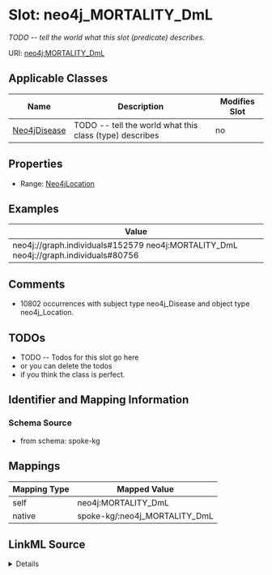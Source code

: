

# Slot: neo4j_MORTALITY_DmL


_TODO -- tell the world what this slot (predicate) describes._





URI: [neo4j:MORTALITY_DmL](neo4j://graph.schema#MORTALITY_DmL)



<!-- no inheritance hierarchy -->





## Applicable Classes

| Name | Description | Modifies Slot |
| --- | --- | --- |
| [Neo4jDisease](../classes/Neo4jDisease.md) | TODO -- tell the world what this class (type) describes |  no  |







## Properties

* Range: [Neo4jLocation](../classes/Neo4jLocation.md)






## Examples

| Value |
| --- |
| neo4j://graph.individuals#152579 neo4j:MORTALITY_DmL neo4j://graph.individuals#80756 |

## Comments

* 10802 occurrences with subject type neo4j_Disease and object type neo4j_Location.

## TODOs

* TODO -- Todos for this slot go here
* or you can delete the todos
* if you think the class is perfect.

## Identifier and Mapping Information







### Schema Source


* from schema: spoke-kg




## Mappings

| Mapping Type | Mapped Value |
| ---  | ---  |
| self | neo4j:MORTALITY_DmL |
| native | spoke-kg/:neo4j_MORTALITY_DmL |




## LinkML Source

<details>
```yaml
name: neo4j_MORTALITY_DmL
description: TODO -- tell the world what this slot (predicate) describes.
todos:
- TODO -- Todos for this slot go here
- or you can delete the todos
- if you think the class is perfect.
comments:
- 10802 occurrences with subject type neo4j_Disease and object type neo4j_Location.
examples:
- value: neo4j://graph.individuals#152579 neo4j:MORTALITY_DmL neo4j://graph.individuals#80756
from_schema: spoke-kg
rank: 1000
slot_uri: neo4j:MORTALITY_DmL
alias: neo4j_MORTALITY_DmL
domain_of:
- neo4j_Disease
range: neo4j_Location

```
</details>